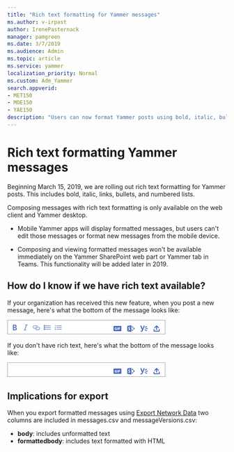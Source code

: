 ```yaml
---
title: "Rich text formatting for Yammer messages"
ms.author: v-irpast
author: IrenePasternack
manager: pamgreen
ms.date: 3/7/2019
ms.audience: Admin
ms.topic: article
ms.service: yammer
localization_priority: Normal
ms.custom: Adm_Yammer
search.appverid:
- MET150
- MOE150
- YAE150
description: "Users can now format Yammer posts using bold, italic, bullets, numbered lists, and links. "
---
```


# Rich text formatting Yammer messages
 
Beginning March 15, 2019, we are rolling out rich text formatting for Yammer posts. This includes bold, italic, links, bullets, and numbered lists.

Composing messages with rich text formatting is only available on the web client and Yammer desktop.

- Mobile Yammer apps will display formatted messages, but users can't edit those messages or format new messages from the mobile device.

- Composing and viewing formatted messages won't be available immediately on the Yammer SharePoint web part or Yammer tab in Teams. This functionality will be added later in 2019.

## How do I know if we have rich text available?

If your organization has received this new feature, when you post a new message, here's what the bottom of the message looks like:

![Yammer message with rich text formatting](../media/with-rich-text.png)

If you don't have rich text, here's what the bottom of the message looks like:

![Yammer message with rich text formatting](../media/without-rich-text.png)

## Implications for export

When you export formatted messages using [Export Network Data](../manage-security-and-compliance/export-yammer-enterprise-data.md) two columns are included in messages.csv and messageVersions.csv:
- **body**: includes unformatted text
- **formattedbody**: includes text formatted with HTML